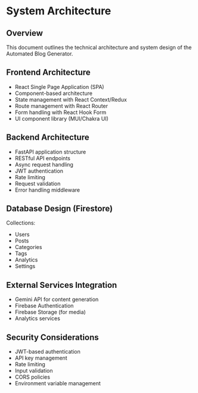 # System Architecture

## Overview
This document outlines the technical architecture and system design of the Automated Blog Generator.

## Frontend Architecture
- React Single Page Application (SPA)
- Component-based architecture
- State management with React Context/Redux
- Route management with React Router
- Form handling with React Hook Form
- UI component library (MUI/Chakra UI)

## Backend Architecture
- FastAPI application structure
- RESTful API endpoints
- Async request handling
- JWT authentication
- Rate limiting
- Request validation
- Error handling middleware

## Database Design (Firestore)
Collections:
- Users
- Posts
- Categories
- Tags
- Analytics
- Settings

## External Services Integration
- Gemini API for content generation
- Firebase Authentication
- Firebase Storage (for media)
- Analytics services

## Security Considerations
- JWT-based authentication
- API key management
- Rate limiting
- Input validation
- CORS policies
- Environment variable management 